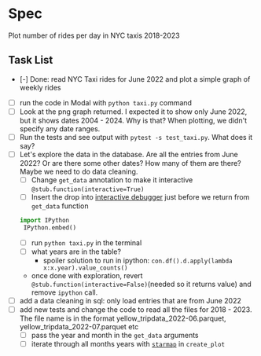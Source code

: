 # Spec

Plot number of rides per day in NYC taxis 2018-2023

## Task List

- [-] Done: read NYC Taxi rides for June 2022 and plot a simple graph of weekly rides
- [ ] run the code in Modal with `python taxi.py` command
- [ ] Look at the png graph returned. I expected it to show only June 2022, but it shows dates 2004 - 2024. Why is that? When plotting, we didn't specify any date ranges.
- [ ] Run the tests and see output with `pytest -s test_taxi.py`. What does it say?
- [ ] Let's explore the data in the database. Are all the entries from June 2022? Or are there some other dates? How many of them are there? Maybe we need to do data cleaning.
    - [ ] Change `get_data` annotation to make it interactive `@stub.function(interactive=True)`
    - [ ] Insert the drop into [interactive debugger](https://modal.com/docs/guide/developing-debugging) just before we return from `get_data` function
   ```python
   import IPython
    IPython.embed()
    ```
    - [ ] run `python taxi.py` in the terminal
    - [ ] what years are in the table?
      - spoiler solution to run in ipython: `con.df().d.apply(lambda x:x.year).value_counts()` 
    - once done with exploration, revert `@stub.function(interactive=False)`(needed so it returns value) and remove `ipython` call. 
- [ ] add a data cleaning in sql: only load entries that are from June 2022
- [ ] add new tests and change the code to read all the files for 2018 - 2023. The file name is in the format yellow_tripdata_2022-06.parquet, yellow_tripdata_2022-07.parquet etc
  - [ ] pass the year and month in the `get_data` arguments
  - [ ] iterate through all months years with [`starmap`](https://modal.com/docs/reference/modal.Function#starmap) in `create_plot`